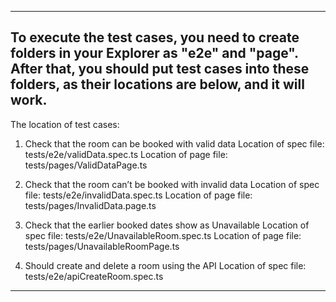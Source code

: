 -------------------------------------------------------------------------------------------------------------
To execute the test cases, you need to create folders in your Explorer as "e2e" and "page".
After that, you should put test cases into these folders, as their locations are below, and it will work.
-------------------------------------------------------------------------------------------------------------
The location of test cases:

1. Check that the room can be booked with valid data
Location of spec file: tests/e2e/validData.spec.ts
Location of page file: tests/pages/ValidDataPage.ts

2. Check that the room can’t be booked with invalid data
Location of spec file: tests/e2e/invalidData.spec.ts
Location of page file: tests/pages/InvalidData.page.ts

3. Check that the earlier booked dates show as Unavailable
Location of spec file: tests/e2e/UnavailableRoom.spec.ts
Location of page file: tests/pages/UnavailableRoomPage.ts

4. Should create and delete a room using the API
Location of spec file: tests/e2e/apiCreateRoom.spec.ts
-------------------------------------------------------------------------------------------------------------
